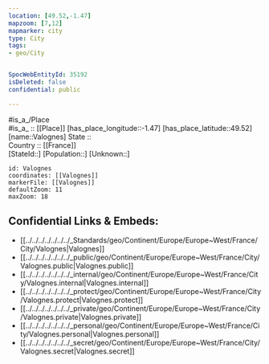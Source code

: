 ```yaml
---
location: [49.52,-1.47] 
mapzoom: [7,12] 
mapmarker: city 
type: City
tags:
- geo/City


SpocWebEntityId: 35192
isDeleted: false
confidential: public

---
```

#is_a_/Place  
#is_a_ :: [[Place]] 
[has_place_longitude::-1.47] 
[has_place_latitude::49.52] 
[name::Valognes] 
State ::  
Country :: [[France]]  
[StateId::] 
[Population::] 
[Unknown::] 


```leaflet
id: Valognes
coordinates: [[Valognes]] 
markerFile: [[Valognes]] 
defaultZoom: 11 
maxZoom: 18
```


## Confidential Links & Embeds: 
- [[../../../../../../../_Standards/geo/Continent/Europe/Europe~West/France/City/Valognes|Valognes]] 
- [[../../../../../../../_public/geo/Continent/Europe/Europe~West/France/City/Valognes.public|Valognes.public]] 
- [[../../../../../../../_internal/geo/Continent/Europe/Europe~West/France/City/Valognes.internal|Valognes.internal]] 
- [[../../../../../../../_protect/geo/Continent/Europe/Europe~West/France/City/Valognes.protect|Valognes.protect]] 
- [[../../../../../../../_private/geo/Continent/Europe/Europe~West/France/City/Valognes.private|Valognes.private]] 
- [[../../../../../../../_personal/geo/Continent/Europe/Europe~West/France/City/Valognes.personal|Valognes.personal]] 
- [[../../../../../../../_secret/geo/Continent/Europe/Europe~West/France/City/Valognes.secret|Valognes.secret]] 

